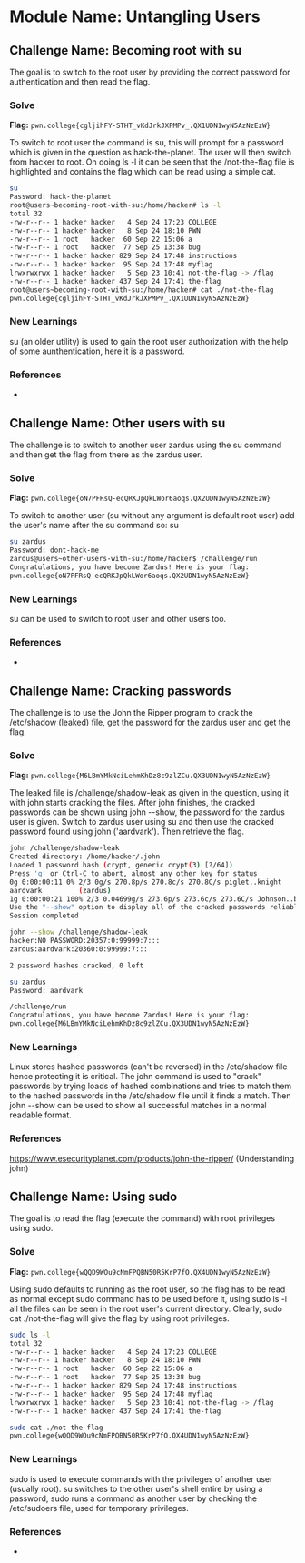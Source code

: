 # Module Name: Untangling Users

## Challenge Name: Becoming root with su
The goal is to switch to the root user by providing the correct password for authentication and then read the flag.

### Solve
**Flag:** `pwn.college{cgljihFY-STHT_vKdJrkJXPMPv_.QX1UDN1wyN5AzNzEzW}`

To switch to root user the command is su, this will prompt for a password which is given in the question as hack-the-planet. The user will then switch from hacker to root. On doing ls -l it can be seen that the /not-the-flag file is highlighted and contains the flag which can be read using a simple cat.

```bash
su
Password: hack-the-planet
root@users~becoming-root-with-su:/home/hacker# ls -l
total 32
-rw-r--r-- 1 hacker hacker   4 Sep 24 17:23 COLLEGE
-rw-r--r-- 1 hacker hacker   8 Sep 24 18:10 PWN
-rw-r--r-- 1 root   hacker  60 Sep 22 15:06 a
-rw-r--r-- 1 root   hacker  77 Sep 25 13:38 bug
-rw-r--r-- 1 hacker hacker 829 Sep 24 17:48 instructions
-rw-r--r-- 1 hacker hacker  95 Sep 24 17:48 myflag
lrwxrwxrwx 1 hacker hacker   5 Sep 23 10:41 not-the-flag -> /flag
-rw-r--r-- 1 hacker hacker 437 Sep 24 17:41 the-flag
root@users~becoming-root-with-su:/home/hacker# cat ./not-the-flag
pwn.college{cgljihFY-STHT_vKdJrkJXPMPv_.QX1UDN1wyN5AzNzEzW}

```

### New Learnings
su (an older utility) is used to gain the root user authorization with the help of some aunthentication, here it is a password.

### References 
-









## Challenge Name: Other users with su
The challenge is to switch to another user zardus using the su command and then get the flag from there as the zardus user.

### Solve
**Flag:** `pwn.college{oN7PFRsQ-ecQRKJpQkLWor6aoqs.QX2UDN1wyN5AzNzEzW}`

To switch to another user (su without any argument is default root user) add the user's name after the su command so: su <user>

```bash
su zardus
Password: dont-hack-me
zardus@users~other-users-with-su:/home/hacker$ /challenge/run
Congratulations, you have become Zardus! Here is your flag:
pwn.college{oN7PFRsQ-ecQRKJpQkLWor6aoqs.QX2UDN1wyN5AzNzEzW}
```

### New Learnings
su can be used to switch to root user and other users too.

### References 
-









## Challenge Name: Cracking passwords
The challenge is to use the John the Ripper program to crack the /etc/shadow (leaked) file, get the password for the zardus user and get the flag.

### Solve
**Flag:** `pwn.college{M6LBmYMkNciLehmKhDz8c9zlZCu.QX3UDN1wyN5AzNzEzW}`

The leaked file is /challenge/shadow-leak as given in the question, using it with john starts cracking the files. After john finishes, the cracked passwords can be shown using john --show, the password for the zardus user is given.
Switch to zardus user using su and then use the cracked password found using john ('aardvark'). Then retrieve the flag.

```bash
john /challenge/shadow-leak
Created directory: /home/hacker/.john
Loaded 1 password hash (crypt, generic crypt(3) [?/64])
Press 'q' or Ctrl-C to abort, almost any other key for status
0g 0:00:00:11 0% 2/3 0g/s 270.8p/s 270.8c/s 270.8C/s piglet..knight
aardvark         (zardus)
1g 0:00:00:21 100% 2/3 0.04699g/s 273.6p/s 273.6c/s 273.6C/s Johnson..buzz
Use the "--show" option to display all of the cracked passwords reliably
Session completed

john --show /challenge/shadow-leak
hacker:NO PASSWORD:20357:0:99999:7:::
zardus:aardvark:20360:0:99999:7:::

2 password hashes cracked, 0 left

su zardus
Password: aardvark

/challenge/run
Congratulations, you have become Zardus! Here is your flag:
pwn.college{M6LBmYMkNciLehmKhDz8c9zlZCu.QX3UDN1wyN5AzNzEzW}
```

### New Learnings
Linux stores hashed passwords (can't be reversed) in the /etc/shadow file hence protecting it is critical. The john command is used to "crack" passwords by trying loads of hashed combinations and tries to match
them to the hashed passwords in the /etc/shadow file until it finds a match. Then john --show can be used to show all successful matches in a normal readable format. 

### References 
https://www.esecurityplanet.com/products/john-the-ripper/ (Understanding john)









## Challenge Name: Using sudo
The goal is to read the flag (execute the command) with root privileges using sudo.

### Solve
**Flag:** `pwn.college{wQQD9WOu9cNmFPQBN50R5KrP7fO.QX4UDN1wyN5AzNzEzW}`

Using sudo defaults to running as the root user, so the flag has to be read as normal except sudo command has to be used before it, using sudo ls -l all the files can be seen in the root user's current directory.
Clearly, sudo cat ./not-the-flag will give the flag by using root privileges.

```bash
sudo ls -l
total 32
-rw-r--r-- 1 hacker hacker   4 Sep 24 17:23 COLLEGE
-rw-r--r-- 1 hacker hacker   8 Sep 24 18:10 PWN
-rw-r--r-- 1 root   hacker  60 Sep 22 15:06 a
-rw-r--r-- 1 root   hacker  77 Sep 25 13:38 bug
-rw-r--r-- 1 hacker hacker 829 Sep 24 17:48 instructions
-rw-r--r-- 1 hacker hacker  95 Sep 24 17:48 myflag
lrwxrwxrwx 1 hacker hacker   5 Sep 23 10:41 not-the-flag -> /flag
-rw-r--r-- 1 hacker hacker 437 Sep 24 17:41 the-flag

sudo cat ./not-the-flag
pwn.college{wQQD9WOu9cNmFPQBN50R5KrP7fO.QX4UDN1wyN5AzNzEzW}
```

### New Learnings
sudo is used to execute commands with the privileges of another user (usually root). su switches to the other user's shell entire by using a password, sudo runs a command as another user by checking the /etc/sudoers file, used for temporary privileges.

### References 
-
